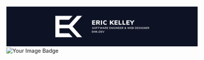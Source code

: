 [![Eric Kelley - Header Banner](https://github.com/emkelley/emkelley/raw/master/assets/banner.svg)](https://emk.dev)
<img src="https://tryhackme-badges.s3.amazonaws.com/emk.dev.png?v=23" alt="Your Image Badge" />
